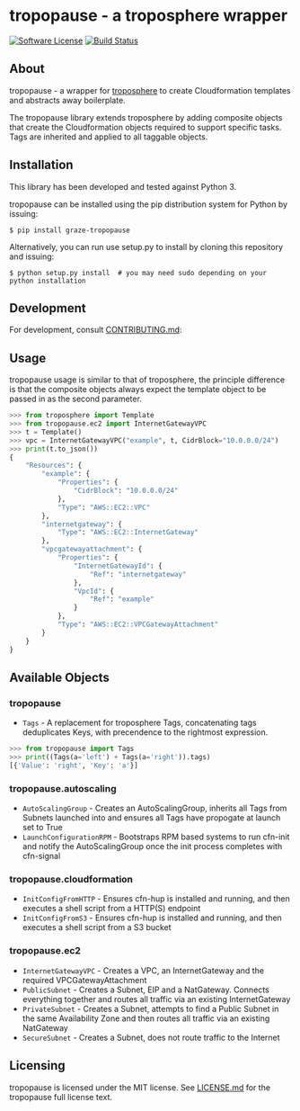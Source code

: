 # tropopause - a troposphere wrapper

[![Software License](https://img.shields.io/badge/license-MIT-brightgreen.svg?style=flat-square)](LICENSE.md)
[![Build Status](https://img.shields.io/travis/graze/tropopause/master.svg?style=flat-square)](https://travis-ci.org/graze/tropopause)

## About

tropopause - a wrapper for [troposphere](https://github.com/cloudtools/troposphere) to create Cloudformation templates and abstracts away boilerplate.

The tropopause library extends troposphere by adding composite objects that create the Cloudformation objects required to support specific tasks. Tags are inherited and applied to all taggable objects.

## Installation

This library has been developed and tested against Python 3.

tropopause can be installed using the pip distribution system for Python by issuing:

`$ pip install graze-tropopause`

Alternatively, you can run use setup.py to install by cloning this repository and issuing:

`$ python setup.py install  # you may need sudo depending on your python installation`

## Development

For development, consult [CONTRIBUTING.md](https://github.com/graze/tropopause/blob/master/CONTRIBUTING.md):

## Usage

tropopause usage is similar to that of troposphere, the principle difference is that the composite objects always expect the template object to be passed in as the second parameter.

```python
>>> from troposphere import Template
>>> from tropopause.ec2 import InternetGatewayVPC
>>> t = Template()
>>> vpc = InternetGatewayVPC("example", t, CidrBlock="10.0.0.0/24")
>>> print(t.to_json())
{
    "Resources": {
        "example": {
            "Properties": {
                "CidrBlock": "10.0.0.0/24"
            },
            "Type": "AWS::EC2::VPC"
        },
        "internetgateway": {
            "Type": "AWS::EC2::InternetGateway"
        },
        "vpcgatewayattachment": {
            "Properties": {
                "InternetGatewayId": {
                    "Ref": "internetgateway"
                },
                "VpcId": {
                    "Ref": "example"
                }
            },
            "Type": "AWS::EC2::VPCGatewayAttachment"
        }
    }
}
```

## Available Objects

### tropopause

* `Tags` - A replacement for troposphere Tags, concatenating tags deduplicates Keys, with precendence to the rightmost expression.

```python
>>> from tropopause import Tags
>>> print((Tags(a='left') + Tags(a='right')).tags)
[{'Value': 'right', 'Key': 'a'}]
```

### tropopause.autoscaling

* `AutoScalingGroup` - Creates an AutoScalingGroup, inherits all Tags from Subnets launched into and ensures all Tags have propogate at launch set to True
* `LaunchConfigurationRPM` - Bootstraps RPM based systems to run cfn-init and notify the AutoScalingGroup once the init process completes with cfn-signal

### tropopause.cloudformation

* `InitConfigFromHTTP` - Ensures cfn-hup is installed and running, and then executes a shell script from a HTTP(S) endpoint
* `InitConfigFromS3` - Ensures cfn-hup is installed and running, and then executes a shell script from a S3 bucket

### tropopause.ec2

* `InternetGatewayVPC` - Creates a VPC, an InternetGateway and the required VPCGatewayAttachment
* `PublicSubnet` - Creates a Subnet, EIP and a NatGateway. Connects everything together and routes all traffic via an existing InternetGateway
* `PrivateSubnet` - Creates a Subnet, attempts to find a Public Subnet in the same Availability Zone and then routes all traffic via an existing NatGateway
* `SecureSubnet` - Creates a Subnet, does not route traffic to the Internet

## Licensing

tropopause is licensed under the MIT license. See [LICENSE.md](https://github.com/graze/tropopause/blob/master/LICENSE.md) for the tropopause full license text.
